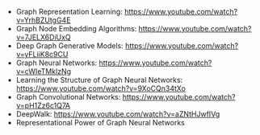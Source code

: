 - Graph Representation Learning: https://www.youtube.com/watch?v=YrhBZUtgG4E
- Graph Node Embedding Algorithms: https://www.youtube.com/watch?v=7JELX6DiUxQ
- Deep Graph Generative Models: https://www.youtube.com/watch?v=yFLiiK8c9CU
- Graph Neural Networks: https://www.youtube.com/watch?v=cWIeTMklzNg
- Learning the Structure of Graph Neural Networks: https://www.youtube.com/watch?v=9XoCQn34tXo
- Graph Convolutional Networks: https://www.youtube.com/watch?v=pH1Zz6c1Q7A
- DeepWalk: https://www.youtube.com/watch?v=aZNtHJwfIVg
- Representational Power of Graph Neural Networks